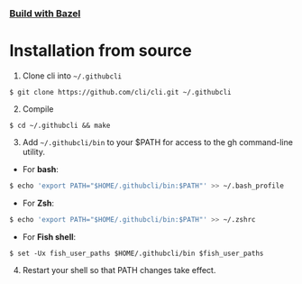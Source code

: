 ### [Build with Bazel](/bazel.md)

# Installation from source

1. Clone cli into `~/.githubcli`
```
$ git clone https://github.com/cli/cli.git ~/.githubcli
```

2. Compile
```
$ cd ~/.githubcli && make
```

3. Add `~/.githubcli/bin` to your $PATH for access to the gh command-line utility.

  * For **bash**:
  ~~~ bash
  $ echo 'export PATH="$HOME/.githubcli/bin:$PATH"' >> ~/.bash_profile
  ~~~
  
  * For **Zsh**:
  ~~~ zsh
  $ echo 'export PATH="$HOME/.githubcli/bin:$PATH"' >> ~/.zshrc
  ~~~
  
  * For **Fish shell**:
  ~~~ fish
  $ set -Ux fish_user_paths $HOME/.githubcli/bin $fish_user_paths
  ~~~

4. Restart your shell so that PATH changes take effect.

